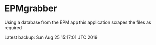 # EPMgrabber
Using a database from the EPM app this application scrapes the files as required


Latest backup: Sun Aug 25 15:17:01 UTC 2019
